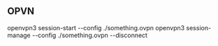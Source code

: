 ## OPVN
  
  openvpn3 session-start --config ./something.ovpn
  openvpn3 session-manage --config ./something.ovpn --disconnect
